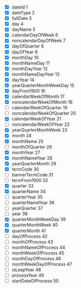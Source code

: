 - [x] dateId 1
- [x] dateType 2 
- [x] fullDate 3
- [x] day 4
- [x] dayName 5 
- [x] calendarDayOfWeek 6
- [x] noncalendarDayOfWeek 7 
- [x] dayOfQuarter 8
- [x] dayOfYear 9
- [x] monthDay 10 
- [x] monthNameDay 11
- [x] monthDayYear 12
- [x] monthNameDayYear 13
- [x] dayYear 14
- [x] yearQuarterMonthWeekDay 15
- [x] dayFrom1900 16
- [x] calendarWeekOfMonth 17
- [x] noncalendarWeekOfMonth 18
- [ ] calendarWeekOfQuarter 19
- [ ] noncalendarWeekOfQuarter 20
- [x] calendarWeekOfYear 21
- [ ] noncalendarWeekOfYear 22
- [x] yearQuarterMonthWeek 23
- [x] month 24
- [x] monthName 25
- [ ] monthOfQuarter 26
- [x] monthYear 27
- [x] monthNameYear 28
- [x] yearQuarterMonth 29
- [x] termCode 30
- [ ] bannerTermCode 31
- [ ] termFrom1900 32
- [x] quarter 33
- [x] quarterName 34
- [ ] quarterYear 35
- [ ] quarterNameYear 36
- [ ] yearQuarter 37
- [ ] year 38
- [x] quarterMonthWeekDay 39
- [x] quarterMonthWeek 40
- [x] quarterMonth 41
- [ ] dayOfProcess 42
- [ ] monthOfProcess 43
- [ ] monthNameOfProcess 44
- [ ] monthWeekOfProcess 45
- [ ] monthDayOfProcess 46
- [ ] monthWeekDayOfProcess 47
- [ ] isLeapYear 48
- [ ] processYear 49
- [ ] startDateOfProcess 50
